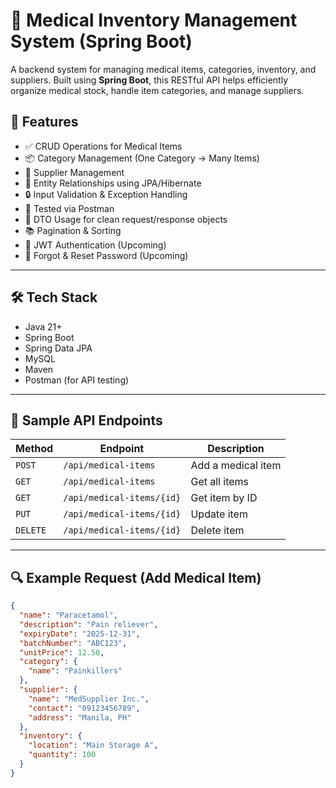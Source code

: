 # 🏥 Medical Inventory Management System (Spring Boot)

A backend system for managing medical items, categories, inventory, and suppliers. Built using **Spring Boot**, this RESTful API helps efficiently organize medical stock, handle item categories, and manage suppliers.

## 🚀 Features

- ✅ CRUD Operations for Medical Items
- 📦 Category Management (One Category → Many Items)
- 🧾 Supplier Management
- 🔗 Entity Relationships using JPA/Hibernate
- 🔒 Input Validation & Exception Handling
- 🧪 Tested via Postman
- 🌱 DTO Usage for clean request/response objects
- 📚 Pagination & Sorting
- 🔐 JWT Authentication (Upcoming)
- 🔁 Forgot & Reset Password (Upcoming)

---

## 🛠️ Tech Stack

- Java 21+
- Spring Boot
- Spring Data JPA
- MySQL
- Maven
- Postman (for API testing)

---

## 📌 Sample API Endpoints

| Method | Endpoint | Description |
|--------|----------|-------------|
| `POST` | `/api/medical-items` | Add a medical item |
| `GET` | `/api/medical-items` | Get all items |
| `GET` | `/api/medical-items/{id}` | Get item by ID |
| `PUT` | `/api/medical-items/{id}` | Update item |
| `DELETE` | `/api/medical-items/{id}` | Delete item |

---

## 🔍 Example Request (Add Medical Item)

```json
{
  "name": "Paracetamol",
  "description": "Pain reliever",
  "expiryDate": "2025-12-31",
  "batchNumber": "ABC123",
  "unitPrice": 12.50,
  "category": {
    "name": "Painkillers"
  },
  "supplier": {
    "name": "MedSupplier Inc.",
    "contact": "09123456789",
    "address": "Manila, PH"
  },
  "inventory": {
    "location": "Main Storage A",
    "quantity": 100
  }
}
